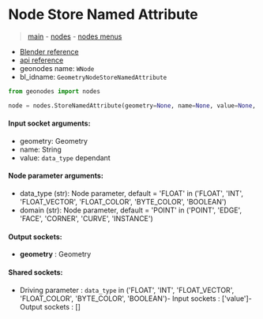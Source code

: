 # Node Store Named Attribute

> [main](../structure.md) - [nodes](nodes.md) - [nodes menus](nodes_menus.md)

- [Blender reference](https://docs.blender.org/manual/en/latest/modeling/geometry_nodes/attribute/store_named_attribute.html)
- [api reference](https://docs.blender.org/api/current/bpy.types.GeometryNodeStoreNamedAttribute.html)
- geonodes name: `WNode`
- bl_idname: `GeometryNodeStoreNamedAttribute`

```python
from geonodes import nodes

node = nodes.StoreNamedAttribute(geometry=None, name=None, value=None, data_type='FLOAT', domain='POINT')
```

#### Input socket arguments:

- geometry: Geometry
- name: String
- value: `data_type` dependant

#### Node parameter arguments:

- data_type (str): Node parameter, default = 'FLOAT' in ('FLOAT', 'INT', 'FLOAT_VECTOR', 'FLOAT_COLOR', 'BYTE_COLOR', 'BOOLEAN')
- domain (str): Node parameter, default = 'POINT' in ('POINT', 'EDGE', 'FACE', 'CORNER', 'CURVE', 'INSTANCE')

#### Output sockets:

- **geometry** : Geometry

#### Shared sockets:

- Driving parameter : ``data_type`` in ('FLOAT', 'INT', 'FLOAT_VECTOR', 'FLOAT_COLOR', 'BYTE_COLOR', 'BOOLEAN')- Input sockets  : ['value']- Output sockets : []